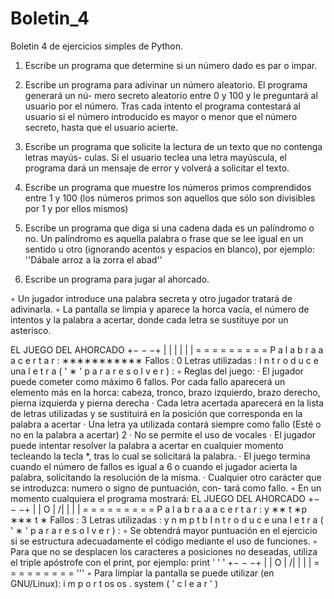 Boletin_4
=========

Boletin 4 de ejercicios simples de Python.

1. Escribe un programa que determine si un número dado es par o impar. 

2. Escribe un programa para adivinar un número aleatorio. El programa generará un nú-
mero secreto aleatorio entre 0 y 100 y le preguntará al usuario por el número. Tras cada
intento el programa contestará al usuario si el número introducido es mayor o menor
que el número secreto, hasta que el usuario acierte. 

3. Escribe un programa que solicite la lectura de un texto que no contenga letras mayús-
culas. Si el usuario teclea una letra mayúscula, el programa dará un mensaje de error y
volverá a solicitar el texto. 

4. Escribe un programa que muestre los números primos comprendidos entre 1 y 100 (los
números primos son aquellos que sólo son divisibles por 1 y por ellos mismos)

5. Escribe un programa que diga si una cadena dada es un palíndromo o no. Un palíndromo
es aquella palabra o frase que se lee igual en un sentido u otro (ignorando acentos y
espacios en blanco), por ejemplo: ''Dábale arroz a la zorra el abad'' 

6. Escribe un programa para jugar al ahorcado.

◦ Un jugador introduce una palabra secreta y otro jugador tratará de adivinarla.
◦ La pantalla se limpia y aparece la horca vacía, el número de intentos y la palabra
a acertar, donde cada letra se sustituye por un asterisco.

EL JUEGO DEL AHORCADO
+−
− −+
|
|
|
|
|
|
= = = = =
= = = =
P a l a b r a a a c e r t a r : ∗∗∗∗∗∗∗∗∗∗∗
Fallos : 0
Letras utilizadas :
I n t r o d u c e una l e t r a ( ' ∗ ' p a r a r e s o l v e r ) :
◦ Reglas del juego:
· El jugador puede cometer como máximo 6 fallos. Por cada fallo aparecerá un
elemento más en la horca: cabeza, tronco, brazo izquierdo, brazo derecho,
pierna izquierda y pierna derecha
· Cada letra acertada aparecerá en la lista de letras utilizadas y se sustituirá en
la posición que corresponda en la palabra a acertar
· Una letra ya utilizada contará siempre como fallo (Esté o no en la palabra a
acertar)
2
· No se permite el uso de vocales
· El jugador puede intentar resolver la palabra a acertar en cualquier momento
tecleando la tecla *, tras lo cual se solicitará la palabra.
· El juego termina cuando el número de fallos es igual a 6 o cuando el jugador
acierta la palabra, solicitando la resolución de la misma.
· Cualquier otro carácter que se introduzca: numero o signo de puntuación, con-
tará como fallo.
◦ En un momento cualquiera el programa mostrará:
EL JUEGO DEL AHORCADO
+−
− −+
|
|
O
|
/|
|
|
|
= = = = =
= = = =
P a l a b r a a a c e r t a r : y ∗∗ t ∗p ∗∗∗ t ∗
Fallos : 3
Letras utilizadas : y n m p t b
I n t r o d u c e una l e t r a ( ' ∗ ' p a r a r e s o l v e r ) :
◦ Se obtendrá mayor puntuación en el ejercicio si se estructura adecuadamente el
código mediante el uso de funciones.
◦ Para que no se desplacen los caracteres a posiciones no deseadas, utiliza el triple
apóstrofe con el print, por ejemplo:
print ' ' '
+−
− −+
|
|
O
|
/|
|
|
|
= = = = =
= = = =
'''
◦ Para limpiar la pantalla se puede utilizar (en GNU/Linux):
i m p o r t os
os . system ( ' c l e a r ' )
